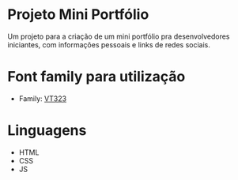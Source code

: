 # Projeto Mini Portfólio

Um projeto para a criação de um mini portfólio pra desenvolvedores iniciantes, com informações pessoais e links de redes sociais.

#

# Font family para utilização

- Family: [VT323](https://fonts.googleapis.com/css2?family=VT323)

# Linguagens

- HTML
- CSS
- JS
